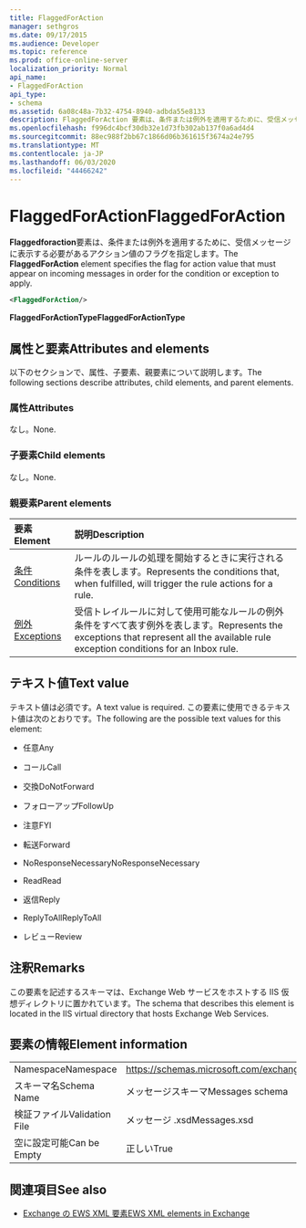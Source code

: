 ```yaml
---
title: FlaggedForAction
manager: sethgros
ms.date: 09/17/2015
ms.audience: Developer
ms.topic: reference
ms.prod: office-online-server
localization_priority: Normal
api_name:
- FlaggedForAction
api_type:
- schema
ms.assetid: 6a08c48a-7b32-4754-8940-adbda55e8133
description: FlaggedForAction 要素は、条件または例外を適用するために、受信メッセージに表示する必要があるアクション値のフラグを指定します。
ms.openlocfilehash: f996dc4bcf30db32e1d73fb302ab137f0a6ad4d4
ms.sourcegitcommit: 88ec988f2bb67c1866d06b361615f3674a24e795
ms.translationtype: MT
ms.contentlocale: ja-JP
ms.lasthandoff: 06/03/2020
ms.locfileid: "44466242"
---
```

# <a name="flaggedforaction"></a><span data-ttu-id="2bc93-103">FlaggedForAction</span><span class="sxs-lookup"><span data-stu-id="2bc93-103">FlaggedForAction</span></span>

<span data-ttu-id="2bc93-104">**Flaggedforaction**要素は、条件または例外を適用するために、受信メッセージに表示する必要があるアクション値のフラグを指定します。</span><span class="sxs-lookup"><span data-stu-id="2bc93-104">The **FlaggedForAction** element specifies the flag for action value that must appear on incoming messages in order for the condition or exception to apply.</span></span> 
  
```XML
<FlaggedForAction/>
```

 <span data-ttu-id="2bc93-105">**FlaggedForActionType**</span><span class="sxs-lookup"><span data-stu-id="2bc93-105">**FlaggedForActionType**</span></span>
## <a name="attributes-and-elements"></a><span data-ttu-id="2bc93-106">属性と要素</span><span class="sxs-lookup"><span data-stu-id="2bc93-106">Attributes and elements</span></span>

<span data-ttu-id="2bc93-107">以下のセクションで、属性、子要素、親要素について説明します。</span><span class="sxs-lookup"><span data-stu-id="2bc93-107">The following sections describe attributes, child elements, and parent elements.</span></span>
  
### <a name="attributes"></a><span data-ttu-id="2bc93-108">属性</span><span class="sxs-lookup"><span data-stu-id="2bc93-108">Attributes</span></span>

<span data-ttu-id="2bc93-109">なし。</span><span class="sxs-lookup"><span data-stu-id="2bc93-109">None.</span></span>
  
### <a name="child-elements"></a><span data-ttu-id="2bc93-110">子要素</span><span class="sxs-lookup"><span data-stu-id="2bc93-110">Child elements</span></span>

<span data-ttu-id="2bc93-111">なし。</span><span class="sxs-lookup"><span data-stu-id="2bc93-111">None.</span></span>
  
### <a name="parent-elements"></a><span data-ttu-id="2bc93-112">親要素</span><span class="sxs-lookup"><span data-stu-id="2bc93-112">Parent elements</span></span>

|<span data-ttu-id="2bc93-113">**要素**</span><span class="sxs-lookup"><span data-stu-id="2bc93-113">**Element**</span></span>|<span data-ttu-id="2bc93-114">**説明**</span><span class="sxs-lookup"><span data-stu-id="2bc93-114">**Description**</span></span>|
|:-----|:-----|
|[<span data-ttu-id="2bc93-115">条件</span><span class="sxs-lookup"><span data-stu-id="2bc93-115">Conditions</span></span>](conditions.md) <br/> |<span data-ttu-id="2bc93-116">ルールのルールの処理を開始するときに実行される条件を表します。</span><span class="sxs-lookup"><span data-stu-id="2bc93-116">Represents the conditions that, when fulfilled, will trigger the rule actions for a rule.</span></span>  <br/> |
|[<span data-ttu-id="2bc93-117">例外</span><span class="sxs-lookup"><span data-stu-id="2bc93-117">Exceptions</span></span>](exceptions.md) <br/> |<span data-ttu-id="2bc93-118">受信トレイルールに対して使用可能なルールの例外条件をすべて表す例外を表します。</span><span class="sxs-lookup"><span data-stu-id="2bc93-118">Represents the exceptions that represent all the available rule exception conditions for an Inbox rule.</span></span>  <br/> |
   
## <a name="text-value"></a><span data-ttu-id="2bc93-119">テキスト値</span><span class="sxs-lookup"><span data-stu-id="2bc93-119">Text value</span></span>

<span data-ttu-id="2bc93-120">テキスト値は必須です。</span><span class="sxs-lookup"><span data-stu-id="2bc93-120">A text value is required.</span></span> <span data-ttu-id="2bc93-121">この要素に使用できるテキスト値は次のとおりです。</span><span class="sxs-lookup"><span data-stu-id="2bc93-121">The following are the possible text values for this element:</span></span>
  
- <span data-ttu-id="2bc93-122">任意</span><span class="sxs-lookup"><span data-stu-id="2bc93-122">Any</span></span>
    
- <span data-ttu-id="2bc93-123">コール</span><span class="sxs-lookup"><span data-stu-id="2bc93-123">Call</span></span>
    
- <span data-ttu-id="2bc93-124">交換</span><span class="sxs-lookup"><span data-stu-id="2bc93-124">DoNotForward</span></span>
    
- <span data-ttu-id="2bc93-125">フォローアップ</span><span class="sxs-lookup"><span data-stu-id="2bc93-125">FollowUp</span></span>
    
- <span data-ttu-id="2bc93-126">注意</span><span class="sxs-lookup"><span data-stu-id="2bc93-126">FYI</span></span>
    
- <span data-ttu-id="2bc93-127">転送</span><span class="sxs-lookup"><span data-stu-id="2bc93-127">Forward</span></span>
    
- <span data-ttu-id="2bc93-128">NoResponseNecessary</span><span class="sxs-lookup"><span data-stu-id="2bc93-128">NoResponseNecessary</span></span>
    
- <span data-ttu-id="2bc93-129">Read</span><span class="sxs-lookup"><span data-stu-id="2bc93-129">Read</span></span>
    
- <span data-ttu-id="2bc93-130">返信</span><span class="sxs-lookup"><span data-stu-id="2bc93-130">Reply</span></span>
    
- <span data-ttu-id="2bc93-131">ReplyToAll</span><span class="sxs-lookup"><span data-stu-id="2bc93-131">ReplyToAll</span></span>
    
- <span data-ttu-id="2bc93-132">レビュー</span><span class="sxs-lookup"><span data-stu-id="2bc93-132">Review</span></span>
    
## <a name="remarks"></a><span data-ttu-id="2bc93-133">注釈</span><span class="sxs-lookup"><span data-stu-id="2bc93-133">Remarks</span></span>

<span data-ttu-id="2bc93-134">この要素を記述するスキーマは、Exchange Web サービスをホストする IIS 仮想ディレクトリに置かれています。</span><span class="sxs-lookup"><span data-stu-id="2bc93-134">The schema that describes this element is located in the IIS virtual directory that hosts Exchange Web Services.</span></span>
  
## <a name="element-information"></a><span data-ttu-id="2bc93-135">要素の情報</span><span class="sxs-lookup"><span data-stu-id="2bc93-135">Element information</span></span>

|||
|:-----|:-----|
|<span data-ttu-id="2bc93-136">Namespace</span><span class="sxs-lookup"><span data-stu-id="2bc93-136">Namespace</span></span>  <br/> |https://schemas.microsoft.com/exchange/services/2006/messages  <br/> |
|<span data-ttu-id="2bc93-137">スキーマ名</span><span class="sxs-lookup"><span data-stu-id="2bc93-137">Schema Name</span></span>  <br/> |<span data-ttu-id="2bc93-138">メッセージスキーマ</span><span class="sxs-lookup"><span data-stu-id="2bc93-138">Messages schema</span></span>  <br/> |
|<span data-ttu-id="2bc93-139">検証ファイル</span><span class="sxs-lookup"><span data-stu-id="2bc93-139">Validation File</span></span>  <br/> |<span data-ttu-id="2bc93-140">メッセージ .xsd</span><span class="sxs-lookup"><span data-stu-id="2bc93-140">Messages.xsd</span></span>  <br/> |
|<span data-ttu-id="2bc93-141">空に設定可能</span><span class="sxs-lookup"><span data-stu-id="2bc93-141">Can be Empty</span></span>  <br/> |<span data-ttu-id="2bc93-142">正しい</span><span class="sxs-lookup"><span data-stu-id="2bc93-142">True</span></span>  <br/> |
   
## <a name="see-also"></a><span data-ttu-id="2bc93-143">関連項目</span><span class="sxs-lookup"><span data-stu-id="2bc93-143">See also</span></span>



- [<span data-ttu-id="2bc93-144">Exchange の EWS XML 要素</span><span class="sxs-lookup"><span data-stu-id="2bc93-144">EWS XML elements in Exchange</span></span>](ews-xml-elements-in-exchange.md)

